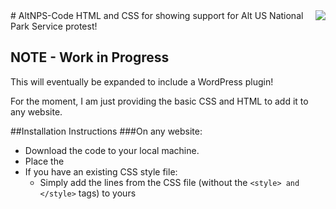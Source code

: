 <img src="https://i1.wp.com/jimmetzger.net/wp-content/uploads/2017/01/altnps.png?fit=200,200" align="right">
# AltNPS-Code
HTML and CSS for showing support for Alt US National Park Service protest!

## NOTE - Work in Progress
This will eventually be expanded to include a WordPress plugin!

For the moment, I am just providing the basic CSS and HTML to add it to any website.

##Installation Instructions
###On any website:

- Download the code to your local machine.
- Place the 
- If you have an existing CSS style file:
  - Simply add the lines from the CSS file (without the ```<style> and </style>``` tags) to yours



